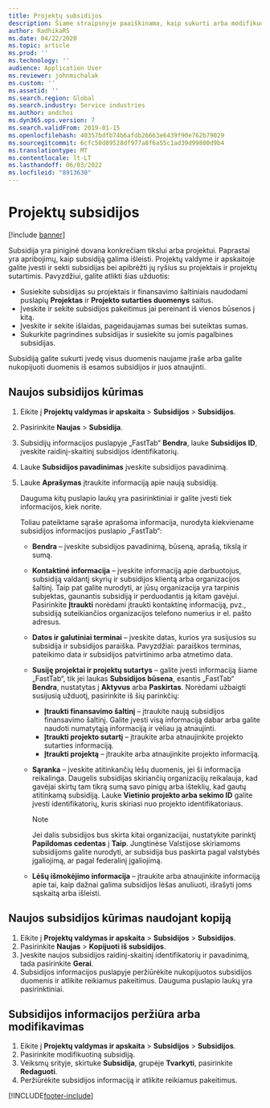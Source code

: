 ```yaml
---
title: Projektų subsidijos
description: Šiame straipsnyje paaiškinama, kaip sukurti arba modifikuoti subsidiją.
author: RadhikaRS
ms.date: 04/22/2020
ms.topic: article
ms.prod: ''
ms.technology: ''
audience: Application User
ms.reviewer: johnmichalak
ms.custom: ''
ms.assetid: ''
ms.search.region: Global
ms.search.industry: Service industries
ms.author: andchoi
ms.dyn365.ops.version: 7
ms.search.validFrom: 2019-01-15
ms.openlocfilehash: 40357bdfb74b6afdb26663e6439f90e762b79029
ms.sourcegitcommit: 6cfc50d89528df977a8f6a55c1ad39d99800d9b4
ms.translationtype: MT
ms.contentlocale: lt-LT
ms.lasthandoff: 06/03/2022
ms.locfileid: "8913630"
---
```

# <a name="project-grants"></a>Projektų subsidijos

[!include [banner](../includes/banner.md)]

Subsidija yra piniginė dovana konkrečiam tikslui arba projektui. Paprastai yra apribojimų, kaip subsidiją galima išleisti. Projektų valdyme ir apskaitoje galite įvesti ir sekti subsidijas bei apibrėžti jų ryšius su projektais ir projektų sutartimis. Pavyzdžiui, galite atlikti šias užduotis:

- Susiekite subsidijas su projektais ir finansavimo šaltiniais naudodami puslapių **Projektas** ir **Projekto sutarties duomenys** saitus.
- Įveskite ir sekite subsidijos pakeitimus jai pereinant iš vienos būsenos į kitą.
- Įveskite ir sekite išlaidas, pageidaujamas sumas bei suteiktas sumas.
- Sukurkite pagrindines subsidijas ir susiekite su jomis pagalbines subsidijas.

Subsidiją galite sukurti įvedę visus duomenis naujame įraše arba galite nukopijuoti duomenis iš esamos subsidijos ir juos atnaujinti.

## <a name="create-a-new-grant"></a>Naujos subsidijos kūrimas

1. Eikite į **Projektų valdymas ir apskaita** \> **Subsidijos** \> **Subsidijos**.
2. Pasirinkite **Naujas** \> **Subsidija**.
3. Subsidijų informacijos puslapyje „FastTab“ **Bendra**, lauke **Subsidijos ID**, įveskite raidinį-skaitinį subsidijos identifikatorių.
4. Lauke **Subsidijos pavadinimas** įveskite subsidijos pavadinimą.
5. Lauke **Aprašymas** įtraukite informaciją apie naują subsidiją.

    Dauguma kitų puslapio laukų yra pasirinktiniai ir galite įvesti tiek informacijos, kiek norite.

    Toliau pateiktame sąraše aprašoma informacija, nurodyta kiekviename subsidijos informacijos puslapio „FastTab“:

    - **Bendra** – įveskite subsidijos pavadinimą, būseną, aprašą, tikslą ir sumą.
    - **Kontaktinė informacija** – įveskite informaciją apie darbuotojus, subsidiją valdantį skyrių ir subsidijos klientą arba organizacijos šaltinį. Taip pat galite nurodyti, ar jūsų organizacija yra tarpinis subjektas, gaunantis subsidiją ir perduodantis ją kitam gavėjui. Pasirinkite **Įtraukti** norėdami įtraukti kontaktinę informaciją, pvz., subsidiją suteikiančios organizacijos telefono numerius ir el. pašto adresus.
    - **Datos ir galutiniai terminai** – įveskite datas, kurios yra susijusios su subsidija ir subsidijos paraiška. Pavyzdžiai: paraiškos terminas, pateikimo data ir subsidijos patvirtinimo arba atmetimo data.
    - **Susiję projektai ir projektų sutartys** – galite įvesti informaciją šiame „FastTab“, tik jei laukas **Subsidijos būsena**, esantis „FastTab“ **Bendra**, nustatytas į **Aktyvus** arba **Paskirtas**. Norėdami užbaigti susijusią užduotį, pasirinkite iš šių parinkčių:

        - **Įtraukti finansavimo šaltinį** – įtraukite naują subsidijos finansavimo šaltinį. Galite įvesti visą informaciją dabar arba galite naudoti numatytąją informaciją ir vėliau ją atnaujinti.
        - **Įtraukti projekto sutartį** – įtraukite arba atnaujinkite projekto sutarties informaciją.
        - **Įtraukti projektą** – įtraukite arba atnaujinkite projekto informaciją.

    - **Sąranka** – įveskite atitinkančių lėšų duomenis, jei ši informacija reikalinga. Daugelis subsidijas skiriančių organizacijų reikalauja, kad gavėjai skirtų tam tikrą sumą savo pinigų arba išteklių, kad gautų atitinkamą subsidiją. Lauke **Vietinio projekto arba sekimo ID** galite įvesti identifikatorių, kuris skiriasi nuo projekto identifikatoriaus.

        > [!NOTE]
        > Jei dalis subsidijos bus skirta kitai organizacijai, nustatykite parinktį **Papildomas cedentas** į **Taip**. Jungtinėse Valstijose skiriamoms subsidijoms galite nurodyti, ar subsidija bus paskirta pagal valstybės įgaliojimą, ar pagal federalinį įgaliojimą.

    - **Lėšų išmokėjimo informacija** – įtraukite arba atnaujinkite informaciją apie tai, kaip dažnai galima subsidijos lėšas anuliuoti, išrašyti joms sąskaitą arba išleisti.

## <a name="create-a-new-grant-from-a-copy"></a>Naujos subsidijos kūrimas naudojant kopiją

1. Eikite į **Projektų valdymas ir apskaita** \> **Subsidijos** \> **Subsidijos**.
2. Pasirinkite **Naujas** \> **Kopijuoti iš subsidijos**.
3. Įveskite naujos subsidijos raidinį-skaitinį identifikatorių ir pavadinimą, tada pasirinkite **Gerai**.
4. Subsidijos informacijos puslapyje peržiūrėkite nukopijuotos subsidijos duomenis ir atlikite reikiamus pakeitimus. Dauguma puslapio laukų yra pasirinktiniai.

## <a name="view-or-modify-grant-details"></a>Subsidijos informacijos peržiūra arba modifikavimas

1. Eikite į **Projektų valdymas ir apskaita** \> **Subsidijos** \> **Subsidijos**.
2. Pasirinkite modifikuotiną subsidiją.
3. Veiksmų srityje, skirtuke **Subsidija**, grupėje **Tvarkyti**, pasirinkite **Redaguoti**.
4. Peržiūrėkite subsidijos informaciją ir atlikite reikiamus pakeitimus.


[!INCLUDE[footer-include](../includes/footer-banner.md)]